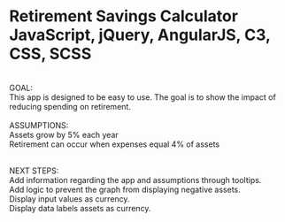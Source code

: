 **Retirement Savings Calculator**
<br>
JavaScript, jQuery, AngularJS, C3, CSS, SCSS
<br>
=============================================================================
<br>
GOAL:<br>
This app is designed to be easy to use. The goal is to show the impact of reducing spending on retirement.
<br><br>
ASSUMPTIONS:<br>
Assets grow by 5% each year<br>
Retirement can occur when expenses equal 4% of assets<br>
<br>

NEXT STEPS:<br>
Add information regarding the app and assumptions through tooltips.<br>
Add logic to prevent the graph from displaying negative assets.<br>
Display input values as currency.<br>
Display data labels assets as currency.
